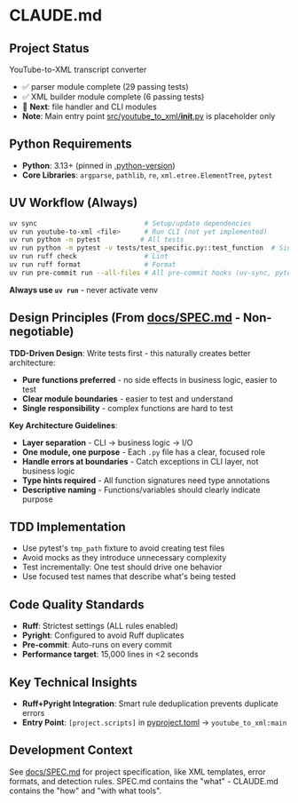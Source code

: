 # CLAUDE.md

## Project Status
YouTube-to-XML transcript converter

- ✅ parser module complete (29 passing tests)
- ✅ XML builder module complete (6 passing tests)
- 🔲 **Next**: file handler and CLI modules
- **Note**: Main entry point [src/youtube_to_xml/__init__.py](src/youtube_to_xml/__init__.py) is placeholder only

## Python Requirements
- **Python**: 3.13+ (pinned in [.python-version](.python-version))
- **Core Libraries**: `argparse`, `pathlib`, `re`, `xml.etree.ElementTree`, `pytest`

## UV Workflow (Always)
```bash
uv sync                           # Setup/update dependencies 
uv run youtube-to-xml <file>      # Run CLI (not yet implemented)
uv run python -m pytest          # All tests
uv run python -m pytest -v tests/test_specific.py::test_function  # Single test
uv run ruff check                 # Lint
uv run ruff format                # Format
uv run pre-commit run --all-files # All pre-commit hooks (uv-sync, pytest, ruff)
```

**Always use `uv run`** - never activate venv

## Design Principles (From [docs/SPEC.md](docs/SPEC.md) - Non-negotiable)
**TDD-Driven Design**: Write tests first - this naturally creates better architecture:
- **Pure functions preferred** - no side effects in business logic, easier to test
- **Clear module boundaries** - easier to test and understand
- **Single responsibility** - complex functions are hard to test

**Key Architecture Guidelines**:
- **Layer separation** - CLI → business logic → I/O
- **One module, one purpose** - Each `.py` file has a clear, focused role
- **Handle errors at boundaries** - Catch exceptions in CLI layer, not business logic
- **Type hints required** - All function signatures need type annotations
- **Descriptive naming** - Functions/variables should clearly indicate purpose

## TDD Implementation
- Use pytest's `tmp_path` fixture to avoid creating test files
- Avoid mocks as they introduce unnecessary complexity
- Test incrementally: One test should drive one behavior
- Use focused test names that describe what's being tested  

## Code Quality Standards
- **Ruff**: Strictest settings (ALL rules enabled)
- **Pyright**: Configured to avoid Ruff duplicates  
- **Pre-commit**: Auto-runs on every commit
- **Performance target**: 15,000 lines in <2 seconds

## Key Technical Insights
- **Ruff+Pyright Integration**: Smart rule deduplication prevents duplicate errors
- **Entry Point**: `[project.scripts]` in [pyproject.toml](pyproject.toml) → `youtube_to_xml:main`

## Development Context
See [docs/SPEC.md](docs/SPEC.md) for project specification, like XML templates, error formats, and detection rules. SPEC.md contains the "what" - CLAUDE.md contains the "how" and "with what tools".